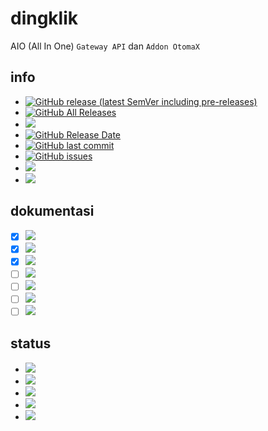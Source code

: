 # dingklik
AIO (All In One) `Gateway API` dan `Addon OtomaX`

## info
* [![GitHub release (latest SemVer including pre-releases)](https://img.shields.io/github/v/release/ndiing/dingklik?include_prereleases)](https://github.com/ndiing/dingklik/releases/latest)
* [![GitHub All Releases](https://img.shields.io/github/downloads/ndiing/dingklik/total)](https://github.com/ndiing/dingklik/releases/latest)
* [![](https://img.shields.io/badge/readme-changelog-blue)](https://github.com/ndiing/dingklik/blob/main/CHANGELOG.md)
* [![GitHub Release Date](https://img.shields.io/github/release-date/ndiing/dingklik)](https://github.com/ndiing/dingklik/releases/latest)
* [![GitHub last commit](https://img.shields.io/github/last-commit/ndiing/dingklik)](https://github.com/ndiing/dingklik/releases/latest)
* [![GitHub issues](https://img.shields.io/github/issues/ndiing/dingklik)](https://github.com/ndiing/dingklik/issues/new/choose)
* [![](https://img.shields.io/badge/whatsapp-ndiing-green)](https://web.whatsapp.com/send?phone=6281935155404&text=)
* [![](https://img.shields.io/badge/whatsapp-anis@winarno-green)](https://web.whatsapp.com/send?phone=6287758236717&text=)

## dokumentasi
* [x] [![](https://img.shields.io/badge/dokumentasi-digiposaja@com.telkomsel.digiposaja@5.1.6-brightgreen)](https://github.com/ndiing/dingklik/blob/main/private/api/digiposaja/README.md)
* [x] [![](https://img.shields.io/badge/dokumentasi-griyabayar@https://griyabayar.com@5.0.0-brightgreen)](https://github.com/ndiing/dingklik/blob/main/private/api/griyabayar/README.md)
* [x] [![](https://img.shields.io/badge/dokumentasi-rita@com.hutchison.rita@1.2.9-brightgreen)](https://github.com/ndiing/dingklik/blob/main/private/api/rita/README.md)
* [ ] [![](https://img.shields.io/badge/dokumentasi-sris@https://sris.smartfren.com@1.2.42-yellow)](https://github.com/ndiing/dingklik/blob/main/private/api/sris/README.md)
* [ ] [![](https://img.shields.io/badge/dokumentasi-sidompul@com.toko.xl@2.2.5-blue)](https://github.com/ndiing/dingklik/blob/main/private/api/sidompul/README.md)
* [ ] [![](https://img.shields.io/badge/dokumentasi-myim3@https://myim3.indosatooredoo.com@latest-blue)](https://github.com/ndiing/dingklik/blob/main/private/api/myim3/README.md)
* [ ] [![](https://img.shields.io/badge/dokumentasi-whatsapp@https://web.whatsapp.com@2.2043.8-blue)](https://github.com/ndiing/dingklik/blob/main/private/api/whatsapp/README.md)

## status
* [![](https://img.shields.io/badge/status-bug-red)](https://github.com/ndiing/dingklik/issues/new/choose)
* [![](https://img.shields.io/badge/status-development-yellow)](https://github.com/ndiing/dingklik/issues/new/choose)
* [![](https://img.shields.io/badge/status-production-brightgreen)](https://github.com/ndiing/dingklik/issues/new/choose)
* [![](https://img.shields.io/badge/status-schedule-blue)](https://github.com/ndiing/dingklik/issues/new/choose)
* [![](https://img.shields.io/badge/status-deprecated-lightgrey)](https://github.com/ndiing/dingklik/issues/new/choose)